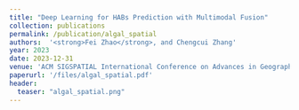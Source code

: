 ```yaml
---
title: "Deep Learning for HABs Prediction with Multimodal Fusion"
collection: publications
permalink: /publication/algal_spatial
authors:  '<strong>Fei Zhao</strong>, and Chengcui Zhang'
year: 2023
date: 2023-12-31  
venue: 'ACM SIGSPATIAL International Conference on Advances in Geographic Information Systems (<strong>ACM SIGSPATIAL</strong>)'
paperurl: '/files/algal_spatial.pdf'
header:
  teaser: "algal_spatial.png"
---
```



